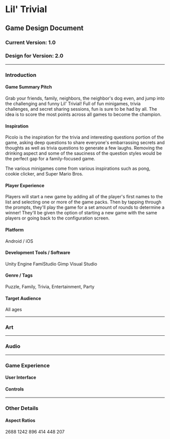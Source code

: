 # Lil' Trivial
## Game Design Document
### Current Version: 1.0
### Design for Version: 2.0
---------------------------------
### Introduction
#### Game Summary Pitch
Grab your friends, family, neighbors, the neighbor's dog even, and jump into the challenging and funny Lil' Trivial! Full of fun minigames, trivia challenges, and secret sharing sessions, fun is sure to be had by all. The idea is to score the most points across all games to become the champion.

#### Inspiration
Picolo is the inspiration for the trivia and interesting questions portion of the game, asking deep questions to share everyone's embarrassing secrets and thoughts as well as trivia questions to generate a few laughs. Removing the drinking aspect and some of the sauciness of the question styles would be the perfect gap for a family-focused game.

The various minigames come from various inspirations such as pong, cookie clicker, and Super Mario Bros.

#### Player Experience
Players will start a new game by adding all of the player's first names to the list and selecting one or more of the game packs. Then by tapping through the prompts, they'll play the game for a set amount of rounds to determine a winner! They'll be given the option of starting a new game with the same players or going back to the configuration screen.

#### Platform
Android / iOS

#### Development Tools / Software
Unity Engine
FamiStudio
Gimp
Visual Studio

#### Genre / Tags
Puzzle, Family, Trivia, Entertainment, Party

#### Target Audience
All ages

---------------------------------
### Art

---------------------------------
### Audio

---------------------------------
### Game Experience
#### User Interface

#### Controls

---------------------------------
### Other Details
#### Aspect Ratios
2688 1242
896 414
448 207
